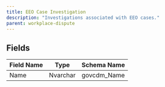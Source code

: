 ```yaml
---
title: EEO Case Investigation
description: "Investigations associated with EEO cases."
parent: workplace-dispute
---
```


## Fields

| Field Name | Type | Schema Name |
|------------|------|-------------|
| Name | Nvarchar | govcdm_Name |
